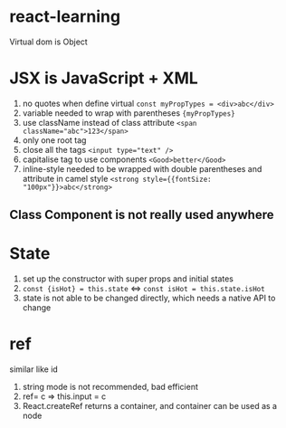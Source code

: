 # react-learning

Virtual dom is Object

<h1>JSX is JavaScript + XML</h1>

1. no quotes when define virtual `const myPropTypes = <div>abc</div>`
2. variable needed to wrap with parentheses `{myPropTypes}`
3. use className instead of class attribute `<span className="abc">123</span>`
4. only one root tag
5. close all the tags `<input type="text" />`
6. capitalise tag to use components `<Good>better</Good>`
7. inline-style needed to be wrapped with double parentheses and attribute in camel style `<strong style={{fontSize: "100px"}}>abc</strong>`

<h2>Class Component is not really used anywhere</h2>

<h1>State</h1>

1. set up the constructor with super props and initial states
2. `const {isHot} = this.state` <=> `const isHot = this.state.isHot`
3. state is not able to be changed directly, which needs a native API to change

<h1>ref</h1>

similar like id

1. string mode is not recommended, bad efficient
2. ref= c => this.input = c
3. React.createRef returns a container, and container can be used as a node

